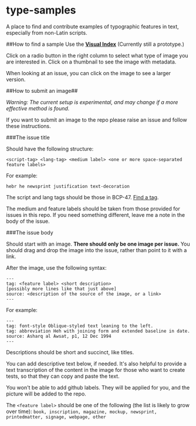 # type-samples
A place to find and contribute examples of typographic features in text, especially from non-Latin scripts.

##How to find a sample
Use the **[Visual Index](https://w3c.github.io/type-samples/)** (Currently still a prototype.)

Click on a radio button in the right column to select what type of image you are interested in. Click on a thumbnail to see the image with metadata.

When looking at an issue, you can click on the image to see a larger version.

##How to submit an image##

_Warning: The current setup is experimental, and may change if a more effective method is found._

If you want to submit an image to the repo please raise an issue and follow these instructions.

###The issue title

Should have the following structure:
```
<script-tag> <lang-tag> <medium label> <one or more space-separated feature labels>
```

For example:

```
hebr he newsprint justification text-decoration
```

The script and lang tags should be those in BCP-47. [Find a tag](http://r12a.github.io/apps/subtags/).

The medium and feature labels should be taken from those provided for issues in this repo. If you need something different, leave me a note in the body of the issue.

###The issue body

Should start with an image. **There should only be one image per issue.** You should drag and drop the image into the issue, rather than point to it with a link.

After the image, use the following syntax:

```
---
tag: <feature label> <short description>
[possibly more lines like that just above]
source: <description of the source of the image, or a link>
---
```

For example:
```
---
tag: font-style Oblique-styled text leaning to the left.
tag: abbreviation Heh with joining form and extended baseline in date.
source: Asharq al Awsat, p1, 12 Dec 1994
---
```

Descriptions should be short and succinct, like titles.

You can add descriptive text below, if needed.  It's also helpful to provide a text transcription of the content in the image for those who want to create tests, so that they can copy and paste the text.

You won't be able to add github labels. They will be applied for you, and the picture will be added to the repo.

The `<feature label>` should be one of the following (the list is likely to grow over time):
`book, inscription, magazine, mockup, newsprint, printedmatter, signage, webpage, other`
